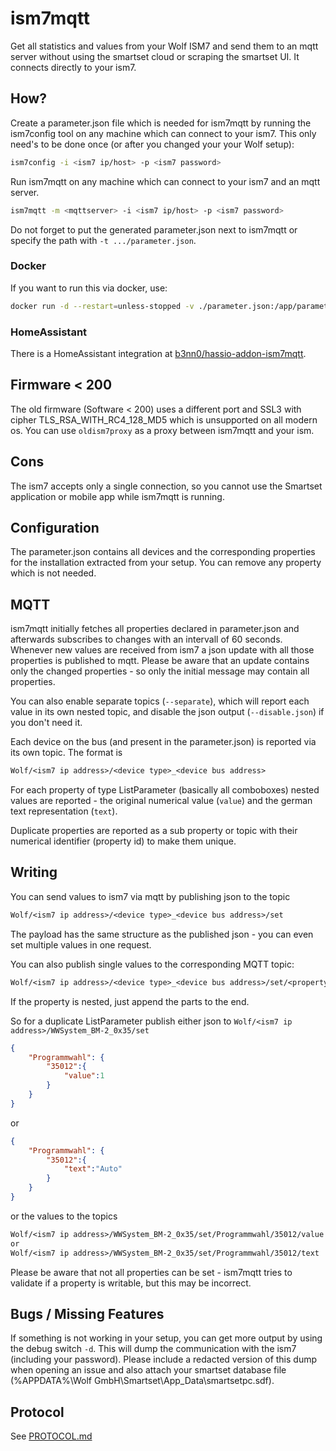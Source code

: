 # ism7mqtt

Get all statistics and values from your Wolf ISM7 and send them to an mqtt server without using the smartset cloud or scraping the smartset UI. It connects directly to your ism7.

## How?

Create a parameter.json file which is needed for ism7mqtt by running the ism7config tool on any machine which can connect to your ism7. This only need's to be done once (or after you changed your your Wolf setup):

```sh
ism7config -i <ism7 ip/host> -p <ism7 password>
```

Run ism7mqtt on any machine which can connect to your ism7 and an mqtt server.

```sh
ism7mqtt -m <mqttserver> -i <ism7 ip/host> -p <ism7 password>
```

Do not forget to put the generated parameter.json next to ism7mqtt or specify the path with `-t .../parameter.json`.

### Docker

If you want to run this via docker, use:

```sh
docker run -d --restart=unless-stopped -v ./parameter.json:/app/parameter.json -e ISM7_MQTTHOST=<mqttserver> -e ISM7_IP=<ism7 ip/host> -e ISM7_PASSWORD=<ism7 password> zivillian/ism7mqtt:latest
```

### HomeAssistant

There is a HomeAssistant integration at [b3nn0/hassio-addon-ism7mqtt](https://github.com/b3nn0/hassio-addon-ism7mqtt).

## Firmware < 200

The old firmware (Software < 200) uses a different port and SSL3 with cipher TLS_RSA_WITH_RC4_128_MD5 which is unsupported on all modern os. You can use `oldism7proxy` as a proxy between ism7mqtt and your ism.

## Cons

The ism7 accepts only a single connection, so you cannot use the Smartset application or mobile app while ism7mqtt is running.

## Configuration

The parameter.json contains all devices and the corresponding properties for the installation extracted from your setup. You can remove any property which is not needed.

## MQTT

ism7mqtt initially fetches all properties declared in parameter.json and afterwards subscribes to changes with an intervall of 60 seconds. Whenever new values are received from ism7 a json update with all those properties is published to mqtt. Please be aware that an update contains only the changed properties - so only the initial message may contain all properties.

You can also enable separate topics (`--separate`), which will report each value in its own nested topic, and disable the json output (`--disable.json`) if you don't need it.

Each device on the bus (and present in the parameter.json) is reported via its own topic. The format is

```txt
Wolf/<ism7 ip address>/<device type>_<device bus address>
```

For each property of type ListParameter (basically all comboboxes) nested values are reported - the original numerical value (`value`) and the german text representation (`text`).

Duplicate properties are reported as a sub property or topic with their numerical identifier (property id) to make them unique.

## Writing

You can send values to ism7 via mqtt by publishing json to the topic

```txt
Wolf/<ism7 ip address>/<device type>_<device bus address>/set
```

The payload has the same structure as the published json - you can even set multiple values in one request.

You can also publish single values to the corresponding MQTT topic:

```txt
Wolf/<ism7 ip address>/<device type>_<device bus address>/set/<property name>/...
```

If the property is nested, just append the parts to the end.

So for a duplicate ListParameter publish either json to `Wolf/<ism7 ip address>/WWSystem_BM-2_0x35/set`

```json
{
    "Programmwahl": {
        "35012":{
            "value":1
        }
    }
}
```

or

```json
{
    "Programmwahl": {
        "35012":{
            "text":"Auto"
        }
    }
}
```

or the values to the topics

```txt
Wolf/<ism7 ip address>/WWSystem_BM-2_0x35/set/Programmwahl/35012/value
or
Wolf/<ism7 ip address>/WWSystem_BM-2_0x35/set/Programmwahl/35012/text
```

Please be aware that not all properties can be set - ism7mqtt tries to validate if a property is writable, but this may be incorrect.

## Bugs / Missing Features

If something is not working in your setup, you can get more output by using the debug switch `-d`. This will dump the communication with the ism7 (including your password). Please include a redacted version of this dump when opening an issue and also attach your smartset database file (%APPDATA%\Wolf GmbH\Smartset\App_Data\smartsetpc.sdf).

## Protocol

See [PROTOCOL.md](PROTOCOL.md)
